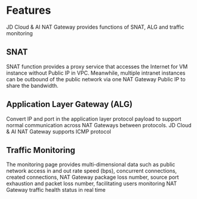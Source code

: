 # Features


JD Cloud & AI NAT Gateway provides functions of SNAT, ALG and traffic monitoring



## SNAT

SNAT function provides a proxy service that accesses the Internet for VM instance without Public IP in VPC. Meanwhile, multiple intranet instances can be outbound of the public network via one NAT Gateway Public IP to share the bandwidth.



## Application Layer Gateway (ALG)

Convert IP and port in the application layer protocol payload to support normal communication across NAT Gateways between protocols. JD Cloud & AI NAT Gateway supports ICMP protocol



## Traffic Monitoring

The monitoring page provides multi-dimensional data such as public network access in and out rate speed (bps), concurrent connections, created connections, NAT Gateway package loss number, source port exhaustion and packet loss number, facilitating users monitoring NAT Gateway traffic health status in real time
